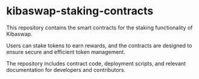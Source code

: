 # kibaswap-staking-contracts
This repository contains the smart contracts for the staking functionality of Kibaswap. 

Users can stake tokens to earn rewards, and the contracts are designed to ensure secure and efficient token management. 

The repository includes contract code, deployment scripts, and relevant documentation for developers and contributors.
